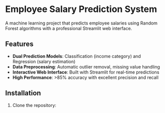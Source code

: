 # Employee Salary Prediction System

A machine learning project that predicts employee salaries using Random Forest algorithms with a professional Streamlit web interface.

## Features

- **Dual Prediction Models**: Classification (income category) and Regression (salary estimation)
- **Data Preprocessing**: Automatic outlier removal, missing value handling
- **Interactive Web Interface**: Built with Streamlit for real-time predictions
- **High Performance**: >85% accuracy with excellent precision and recall

## Installation

1. Clone the repository:

